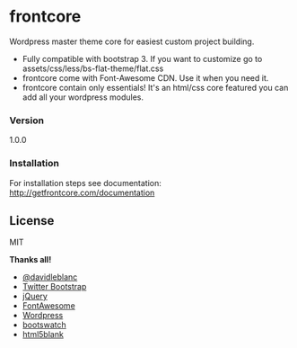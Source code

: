 # frontcore

Wordpress master theme core for easiest custom project building.

  - Fully compatible with bootstrap 3. If you want to customize go to assets/css/less/bs-flat-theme/flat.css
  - frontcore come with Font-Awesome CDN. Use it when you need it.
  - frontcore contain only essentials! It's an html/css core featured you can add all your wordpress modules.

### Version
1.0.0

### Installation
For installation steps see documentation: http://getfrontcore.com/documentation

License
----

MIT


**Thanks all!**

- [@davidleblanc](https://twitter.com/d_le_blanc)
- [Twitter Bootstrap](http://twitter.github.com/bootstrap/)
- [jQuery](http://jquery.com)
- [FontAwesome](http://jquery.com)
- [Wordpress](http://jquery.com)
- [bootswatch](http://jquery.com)
- [html5blank](http://html5blank.com/)